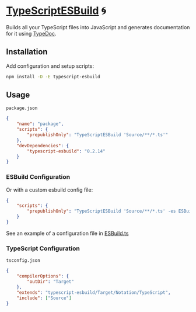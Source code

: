 # [TypeScriptESBuild] 🌀

Builds all your TypeScript files into JavaScript and generates documentation for
it using [TypeDoc][typedoc].

## Installation

Add configuration and setup scripts:

```sh
npm install -D -E typescript-esbuild
```

## Usage

`package.json`

```json
{
	"name": "package",
	"scripts": {
		"prepublishOnly": "TypeScriptESBuild 'Source/**/*.ts'"
	},
	"devDependencies": {
		"typescript-esbuild": "0.2.14"
	}
}
```

### ESBuild Configuration

Or with a custom esbuild config file:

```json
{
	"scripts": {
		"prepublishOnly": "TypeScriptESBuild 'Source/**/*.ts' -es ESBuild.ts"
	}
}
```

See an example of a configuration file in [ESBuild.ts](Source/Object/ESBuild.ts)

### TypeScript Configuration

`tsconfig.json`

```json
{
	"compilerOptions": {
		"outDir": "Target"
	},
	"extends": "typescript-esbuild/Target/Notation/TypeScript",
	"include": ["Source"]
}
```

[esbuild]: https://npmjs.org/esbuild
[typedoc]: https://npmjs.org/typedoc
[TypeScriptESBuild]: https://npmjs.org/typescript-esbuild
